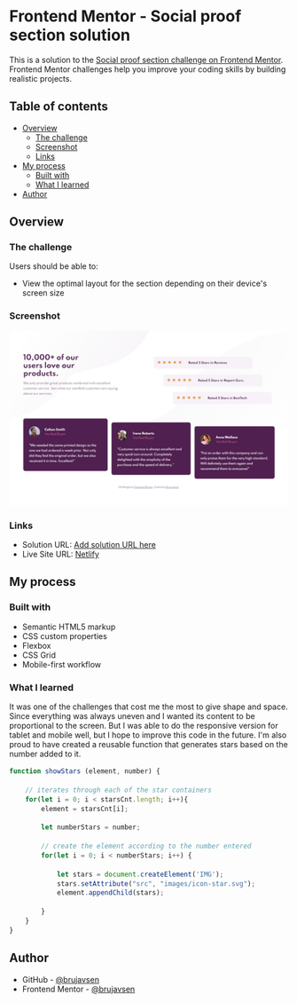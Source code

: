 # Frontend Mentor - Social proof section solution

This is a solution to the [Social proof section challenge on Frontend Mentor](https://www.frontendmentor.io/challenges/social-proof-section-6e0qTv_bA). Frontend Mentor challenges help you improve your coding skills by building realistic projects. 

## Table of contents

- [Overview](#overview)
  - [The challenge](#the-challenge)
  - [Screenshot](#screenshot)
  - [Links](#links)
- [My process](#my-process)
  - [Built with](#built-with)
  - [What I learned](#what-i-learned)
- [Author](#author)

## Overview

### The challenge

Users should be able to:

- View the optimal layout for the section depending on their device's screen size

### Screenshot

![](screenshots/design-desktop.jpg)


### Links

- Solution URL: [Add solution URL here](https://your-solution-url.com)
- Live Site URL: [Netlify](https://social-proof-section-master-bruno.netlify.app/)

## My process

### Built with

- Semantic HTML5 markup
- CSS custom properties
- Flexbox
- CSS Grid
- Mobile-first workflow

### What I learned

It was one of the challenges that cost me the most to give shape and space. Since everything was always uneven and I wanted its content to be proportional to the screen. But I was able to do the responsive version for tablet and mobile well, but I hope to improve this code in the future.
I'm also proud to have created a reusable function that generates stars based on the number added to it.

```js
function showStars (element, number) {

    // iterates through each of the star containers
    for(let i = 0; i < starsCnt.length; i++){
        element = starsCnt[i];
    
        let numberStars = number;
        
        // create the element according to the number entered
        for(let i = 0; i < numberStars; i++) {
            
            let stars = document.createElement('IMG');
            stars.setAttribute("src", "images/icon-star.svg");
            element.appendChild(stars);
            
        }
    }
}
```

## Author

- GitHub - [@brujavsen](https://github.com/brujavsen)
- Frontend Mentor - [@brujavsen](https://www.frontendmentor.io/profile/brujavsen)